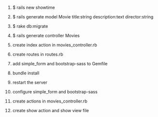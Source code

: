 1. $ rails new showtime

2. $ rails generate model Movie title:string description:text director:string

3. $ rake db:migrate

3. $ rails generate controller Movies

4. create index action in movies_controller.rb

5. create routes in routes.rb

6. add simple_form and bootstrap-sass to Gemfile

7. bundle install

8. restart the server

9. configure simple_form and bootstrap-sass

10. create actions in movies_controller.rb

11. create show action and show view file
